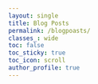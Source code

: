 ```yaml
---
layout: single
title: Blog Posts
permalink: /blogpoasts/
classes_: wide
toc: false
toc_sticky: true
toc_icon: scroll
author_profile: true
---
```



